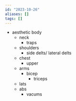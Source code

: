 ```yaml
---
id: "2023-10-26"
aliases: []
tags: []
---
```


- aesthetic body
  - neck
    - traps
  - shoulders
    - side delts/ lateral delts
  - chest
    - upper
  - arms
    - bicep
      - triceps
  - lats
  - abs
    - vacums
